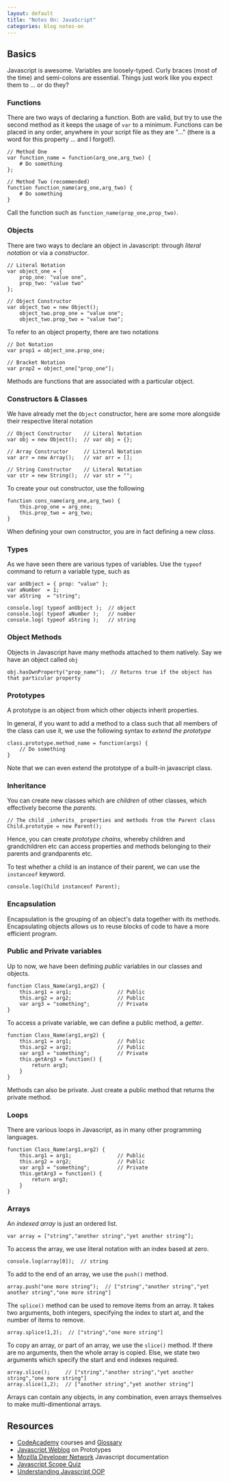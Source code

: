 ```yaml
---
layout: default
title: "Notes On: JavaScript"
categories: blog notes-on
---
```


## Basics
Javascript is awesome. Variables are loosely-typed. Curly braces (most of the time) and semi-colons are essential. Things just work like you expect them to ... or do they?

### Functions
There are two ways of declaring a function. Both are valid, but try to use the second method as it keeps the usage of `var` to a minimum. Functions can be placed in any order, anywhere in your script file as they are "..." (there is a word for this property ... and I forgot!).

<pre><code class="language-javascript">// Method One
var function_name = function(arg_one,arg_two) {
    # Do something
};

// Method Two (recommended)
function function_name(arg_one,arg_two) {
    # Do something
}
</code></pre>

Call the function such as `function_name(prop_one,prop_two)`.

### Objects
There are two ways to declare an object in Javascript: through _literal notation_ or via a _constructor_.

<pre><code class="language-javascript">// Literal Notation
var object_one = {
    prop_one: "value one",
    prop_two: "value two"
};

// Object Constructor
var object_two = new Object();
    object_two.prop_one = "value one";
    object_two.prop_two = "value two";
</code></pre>

To refer to an object property, there are two notations

<pre><code class="language-javascript">// Dot Notation
var prop1 = object_one.prop_one;

// Bracket Notation
var prop2 = object_one["prop_one"];
</code></pre>

Methods are functions that are associated with a particular object.

### Constructors & Classes
We have already met the `Object` constructor, here are some more alongside their respective literal notation

<pre><code class="language-javascript">// Object Constructor    // Literal Notation
var obj = new Object();  // var obj = {};

// Array Constructor     // Literal Notation
var arr = new Array();   // var arr = [];

// String Constructor    // Literal Notation
var str = new String();  // var str = "";
</code></pre>

To create your out constructor, use the following

<pre><code class="language-javascript">function cons_name(arg_one,arg_two) {
    this.prop_one = arg_one;
    this.prop_two = arg_two;
}
</code></pre>

When defining your own constructor, you are in fact defining a new _class_.

### Types
As we have seen there are various types of variables. Use the `typeof` command to return a variable type, such as

<pre><code class="language-javascript">var anObject = { prop: "value" };
var aNumber  = 1;
var aString  = "string";

console.log( typeof anObject );  // object
console.log( typeof aNumber );   // number
console.log( typeof aString );   // string
</code></pre>

### Object Methods
Objects in Javascript have many methods attached to them natively. Say we have an object called `obj`

<pre><code class="language-javascript">obj.hasOwnProperty("prop_name");  // Returns true if the object has that particular property
</code></pre>

### Prototypes
A prototype is an object from which other objects inherit properties.

In general, if you want to add a method to a class such that all members of the class can use it, we use the following syntax to _extend the prototype_

<pre><code class="language-javascript">class.prototype.method_name = function(args) {
    // Do something
}
</code></pre>

Note that we can even extend the prototype of a built-in javascript class.

### Inheritance
You can create new classes which are _children_ of other classes, which effectively become the _parents_.

<pre><code class="language-javascript">// The child _inherits_ properties and methods from the Parent class
Child.prototype = new Parent();
</code></pre>

Hence, you can create _prototype chains_, whereby children and grandchildren etc can access properties and methods belonging to their parents and grandparents etc.

To test whether a child is an instance of their parent, we can use the `instanceof` keyword.

<pre><code class="language-javascript">console.log(Child instanceof Parent);
</code></pre>

### Encapsulation
Encapsulation is the grouping of an object's data together with its methods. Encapsulating objects allows us to reuse blocks of code to have a more efficient program.

### Public and Private variables
Up to now, we have been defining _public_ variables in our classes and objects.

<pre><code class="language-javascript">function Class_Name(arg1,arg2) {
    this.arg1 = arg1;               // Public
    this.arg2 = arg2;               // Public
    var arg3 = "something";         // Private
}
</code></pre>

To access a private variable, we can define a public method, a _getter_.

<pre><code class="language-javascript">function Class_Name(arg1,arg2) {
    this.arg1 = arg1;               // Public
    this.arg2 = arg2;               // Public
    var arg3 = "something";         // Private
    this.getArg3 = function() {
        return arg3;
    }
}
</code></pre>

Methods can also be private. Just create a public method that returns the private method.

### Loops
There are various loops in Javascript, as in many other programming languages.

<pre><code class="language-javascript">function Class_Name(arg1,arg2) {
    this.arg1 = arg1;               // Public
    this.arg2 = arg2;               // Public
    var arg3 = "something";         // Private
    this.getArg3 = function() {
        return arg3;
    }
}
</code></pre>

### Arrays
An _indexed array_ is just an ordered list.

<pre><code class="language-javascript">var array = ["string","another string","yet another string"];
</code></pre>

To access the array, we use literal notation with an index based at zero.

<pre><code class="language-javascript">console.log(array[0]);  // string
</code></pre>

To add to the end of an array, we use the `push()` method.

<pre><code class="language-javascript">array.push("one more string");  // ["string","another string","yet another string","one more string"]
</code></pre>

The `splice()` method can be used to remove items from an array. It takes two arguments, both integers, specifying the index to start at, and the number of items to remove.

<pre><code class="language-javascript">array.splice(1,2);  // ["string","one more string"]
</code></pre>

To copy an array, or part of an array, we use the `slice()` method. If there are no arguments, then the whole array is copied. Else, we state two arguments which specify the start and end indexes required.

<pre><code class="language-javascript">array.slice();     // ["string","another string","yet another string","one more string"]
array.slice(1,2);  // ["another string","yet another string"]
</code></pre>

Arrays can contain any objects, in any combination, even arrays themselves to make multi-dimentional arrays.

<!-- ## Web Development -->

<!-- ### DOM Scripting -->

## Resources

- [CodeAcademy](http://www.codecademy.com/) courses and [Glossary](http://www.codecademy.com/glossary/javascript)
- [Javascript Weblog](http://javascriptweblog.wordpress.com/2010/06/07/understanding-javascript-prototypes/) on Prototypes
- [Mozilla Developer Network](https://developer.mozilla.org/en-US/docs/JavaScript) Javascript documentation
- [Javascript Scope Quiz](http://madebyknight.com/javascript-scope/)
- [Understanding Javascript OOP](http://killdream.github.com/blog/2011/10/understanding-javascript-oop/)

